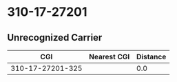# 310-17-27201
## Unrecognized Carrier


| CGI | Nearest CGI | Distance |
|-----|-------------|----------|
| 310-17-27201-325 |  | 0.0 |
